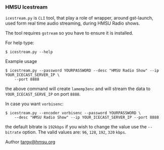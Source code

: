 ### HMSU Icestream

`icestream.py` is `CLI` tool, that play a role of wrapper, around gst-launch,
used form real time audio streaming, during HMSU Radio shows.

The tool requires `gstream` so you have to ensure it is installed.

For help type:

    $ icestream.py --help

Example usage

    $ icestream.py --password YOURPASSWORD --desc "HMSU Radio Show" --ip YOUR_ICECAST_SERVER_IP \
        --port 8888

the above command will create `lamemp3enc` and will stream the data to `YOUR_ICECAST_SERVE_IP` on port `8888`.

In case you want `vorbisenc`:

    $ icestream.py --encoder vorbisenc --password YOURPASSWORD \
        --desc "HMSU Radio Show" --ip YOUR_ICECAST_SERVER_IP --port 8888

the default bitrate is `192kbps` if you wish to change the value use the `--bitrate` option.
The valid values are: `96`, `128`, `192`, `320` `kbps`.

Author targy@hmsu.org

